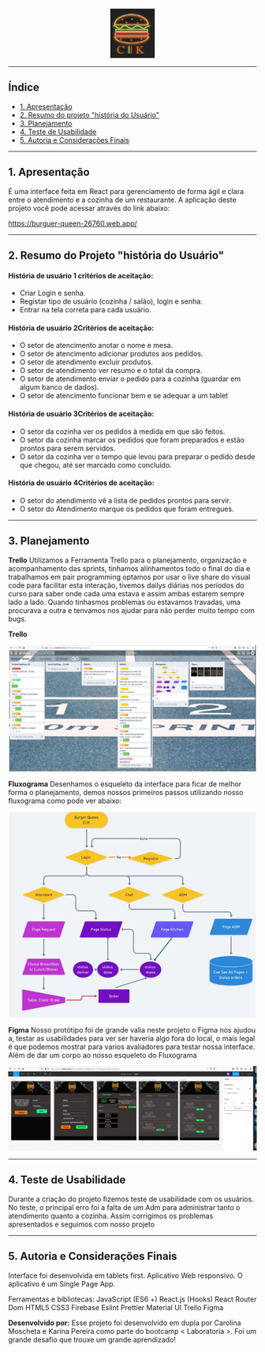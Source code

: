 <p align="center">
  <img width="90" height="100" src="img_readme/lg.jpeg">
</p>

---

## Índice



- [1. Apresentação](#1-apresentacao)
- [2. Resumo do projeto "história do Usuário"](#2-resumo-do-projeto-historia-do-Usuario)
- [3. Planejamento](#3-planejamento)
- [4. Teste de Usabilidade](#4-teste-de-usabilidade)
- [5. Autoria e Considerações Finais](#5-autoria-e-consideracoes-finais)

---

## 1. Apresentação
É uma interface feita em React para gerenciamento de forma ágil e clara entre o atendimento e a cozinha de um restaurante. A aplicação deste projeto você pode acessar através do link abaixo:

https://burguer-queen-26760.web.app/

---


## 2. Resumo do Projeto "história do Usuário"

#### História de usuário 1 critérios de aceitação:
* Criar Login e senha.
* Registar tipo de usuário (cozinha / salão), login e senha.
* Entrar na tela correta para cada usuário.

#### História de usuário 2Critérios de aceitação:
* O setor de atencimento anotar o nome e mesa.
* O setor de atencimento adicionar produtos aos pedidos.
* O setor de atendimento excluir produtos.
* O setor de atendimento ver resumo e o total da compra.
* O setor de atendimento enviar o pedido para a cozinha (guardar em algum banco de dados).
* O setor de atencimento funcionar bem e se adequar a um tablet

#### História de usuário 3Critérios de aceitação:
* O setor da cozinha ver os pedidos à medida em que são feitos.
* O setor da cozinha marcar os pedidos que foram preparados e estão prontos para serem servidos.
* O setor da cozinha ver o tempo que levou para preparar o pedido desde que chegou, até ser marcado como concluído.

#### História de usuário 4Critérios de aceitação:
* O setor do atendimento vê a lista de pedidos prontos para servir.
* O setor do Atendimento marque os pedidos que foram entregues.

---

## 3. Planejamento

**Trello** 
Utilizamos a Ferramenta Trello para o planejamento, organização e acompanhamento das sprints, tinhamos alinhamentos todo o final do dia e trabalhamos em   pair programming optamos por usar o live share do visual code para facilitar esta interação, tivemos dailys diárias nos períodos do curso para saber onde cada uma estava e assim ambas estarem sempre lado a lado.
Quando tinhasmos problemas ou estavamos travadas, uma procurava a outra e tenvamos nos ajudar para não perder muito tempo com bugs.

**Trello**

<p align="center">
  <img heigth="500" width="500" src="img_readme/trello.jpeg">
</p>

**Fluxograma**
Desenhamos o esqueleto da interface para ficar de melhor forma o planejamento, demos nossos primeiros passos utilizando nosso fluxograma como pode ver abaixo:
<p align="center">
  <img heigth="500" width="500" src="img_readme/fluxograma.jpeg">
</p>


**Figma**
Nosso protótipo foi de grande valia neste projeto o Figma nos ajudou a, testar as usabilidades para ver ser haveria algo fora do local, o mais legal é que podemos mostrar para varios avaliadores para testar nossa interface.
Além de dar um corpo ao nosso esqueleto do Fluxograma
<p align="center">
  <img heigth="600" width="700" src="img_readme/figma.jpeg">
</p>

---

## 4. Teste de Usabilidade
Durante a criação do projeto fizemos teste de usabilidade com os usuários. No teste, o principal erro foi a falta de um Adm para administrar tanto o atendimento quanto a cozinha. Assim corrigimos os problemas apresentados e seguimos com nosso projeto

---

## 5. Autoria e Considerações Finais

Interface foi desenvolvida em tablets first.
Aplicativo Web responsivo.
O aplicativo é um Single Page App.

Ferramentas e bibliotecas:
JavaScript (ES6 +)
React.js (Hooks)
React Router Dom
HTML5
CSS3
Firebase
Eslint
Prettier
Material UI
Trello
Figma


<b>Desenvolvido por:</b>
Esse projeto foi desenvolvido em dupla por Carolina Moscheta e Karina Pereira como parte do bootcamp < Laboratoria >. Foi um grande desafio que trouxe um grande aprendizado!








  
